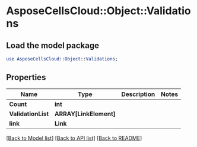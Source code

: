 # AsposeCellsCloud::Object::Validations 

## Load the model package
```perl
use AsposeCellsCloud::Object::Validations;
```

## Properties
Name | Type | Description | Notes
------------ | ------------- | ------------- | -------------
**Count** | **int** |  |
**ValidationList** | **ARRAY[LinkElement]** |  |
**link** | **Link** |  |  

[[Back to Model list]](../README.md#documentation-for-models) [[Back to API list]](../README.md#documentation-for-api-endpoints) [[Back to README]](../README.md)

